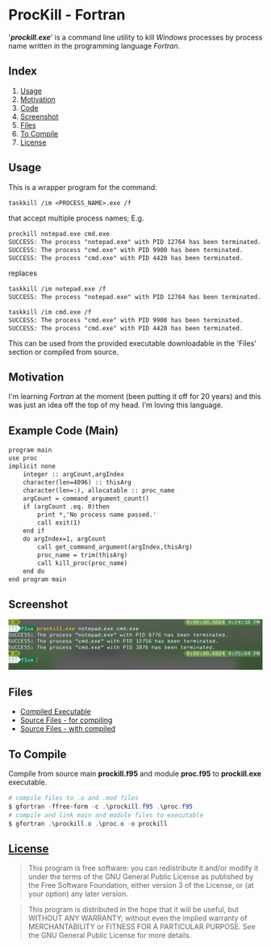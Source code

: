 # ProcKill - Fortran

&#39;***prockill.exe***&#39; is a command line utility to kill *Windows* processes by process name written in the programming language *Fortran*&#46;

## Index
1. [Usage](#usage)
2. [Motivation](#motivation)
3. [Code](#code)
4. [Screenshot](#screenshot)
5. [Files](#files)
6. [To Compile](#compile)
7. [License](#license)

## Usage <a href="usage"></a>

This is a wrapper program for the command:

```Cmd
taskkill /im <PROCESS_NAME>.exe /f
```

that accept multiple process names; E&#46;g&#46;

```Cmd
prockill notepad.exe cmd.exe
SUCCESS: The process "notepad.exe" with PID 12764 has been terminated.
SUCCESS: The process "cmd.exe" with PID 9900 has been terminated.
SUCCESS: The process "cmd.exe" with PID 4420 has been terminated.
```

replaces

```Cmd
taskkill /im notepad.exe /f
SUCCESS: The process "notepad.exe" with PID 12764 has been terminated.
```

```Cmd
taskkill /im cmd.exe /f
SUCCESS: The process "cmd.exe" with PID 9900 has been terminated.
SUCCESS: The process "cmd.exe" with PID 4420 has been terminated.
```

This can be used from the provided executable downloadable in the &#39;Files&#39; section or compiled from source.

## Motivation <a href="motivation"></a>

I&#39;m learning *Fortran* at the moment &#40;been putting it off for 20 years&#41; and this was just an idea off the top of my head&#46; I&#39;m loving this language&#46;

## Example Code &#40;Main&#41;

```Fortran
program main
use proc
implicit none
    integer :: argCount,argIndex
    character(len=4096) :: thisArg
    character(len=:), allocatable :: proc_name
    argCount = command_argument_count()
    if (argCount .eq. 0)then
        print *,'No process name passed.'
        call exit(1)
    end if
    do argIndex=1, argCount
        call get_command_argument(argIndex,thisArg)
        proc_name = trim(thisArg)
        call kill_proc(proc_name)
    end do
end program main
```

## Screenshot

![ScreenShot](./resource/screen.png)


## Files <a href="files"></a>

- [Compiled Executable](./prockill.exe)
- [Source Files - for compiling](./prockill_src.7z)
- [Source Files - with compiled](./prockill_src_compile.7z)

## To Compile <a name="compile"></a>

Compile from source main **prockill.f95** and module **proc.f95** to **prockill.exe** executable&#46;

```Powershell
# compile files to .o and .mod files
$ gfortran -ffree-form -c .\prockill.f95 .\proc.f95
# compile and link main and module files to executable
$ gfortran .\prockill.o .\proc.o -o prockill
```

## [License](./LICENSE) <a name="License"></a>

>This program is free software: you can redistribute it and/or modify it under the terms of the GNU General Public License as published by the Free Software Foundation, either version 3 of the License, or (at your option) any later version.

>This program is distributed in the hope that it will be useful, but WITHOUT ANY WARRANTY; without even the implied warranty of MERCHANTABILITY or FITNESS FOR A PARTICULAR PURPOSE.  See the GNU General Public License for more details.
